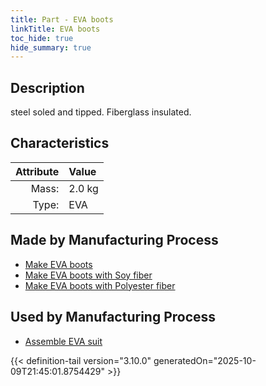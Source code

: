 ```yaml
---
title: Part - EVA boots
linkTitle: EVA boots
toc_hide: true
hide_summary: true
---
```

<!-- This is generated by the MarsSim HelpGenertor, do not edit. -->

## Description
steel soled and tipped.  Fiberglass insulated.

## Characteristics

| Attribute      | Value |
|--------:|:------|
|Mass:|2.0 kg|
|Type:|EVA|

## Made by Manufacturing Process

- [Make EVA boots](/docs/definitions/process/make-eva-boots)
- [Make EVA boots with Soy fiber](/docs/definitions/process/make-eva-boots-with-soy-fiber)
- [Make EVA boots with Polyester fiber](/docs/definitions/process/make-eva-boots-with-polyester-fiber)

## Used by Manufacturing Process

- [Assemble EVA suit](/docs/definitions/process/assemble-eva-suit)



{{< definition-tail version="3.10.0" generatedOn="2025-10-09T21:45:01.8754429" >}}



